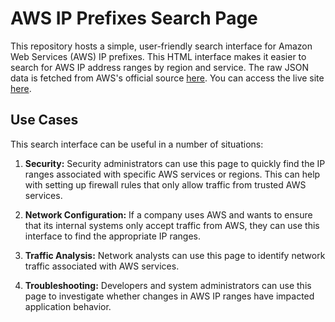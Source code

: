 # AWS IP Prefixes Search Page

This repository hosts a simple, user-friendly search interface for Amazon Web Services (AWS) IP prefixes. This HTML interface makes it easier to search for AWS IP address ranges by region and service. The raw JSON data is fetched from AWS's official source [here](https://ip-ranges.amazonaws.com/ip-ranges.json). You can access the live site [here](https://ebihimself.github.io/aws-ip-ranges-html-search/).

## Use Cases

This search interface can be useful in a number of situations:

1. **Security:** Security administrators can use this page to quickly find the IP ranges associated with specific AWS services or regions. This can help with setting up firewall rules that only allow traffic from trusted AWS services.

2. **Network Configuration:** If a company uses AWS and wants to ensure that its internal systems only accept traffic from AWS, they can use this interface to find the appropriate IP ranges.

3. **Traffic Analysis:** Network analysts can use this page to identify network traffic associated with AWS services.

4. **Troubleshooting:** Developers and system administrators can use this page to investigate whether changes in AWS IP ranges have impacted application behavior.
